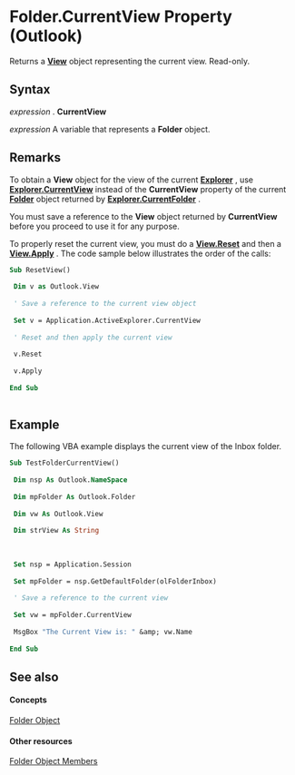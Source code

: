 
# Folder.CurrentView Property (Outlook)

Returns a  **[View](41c8d149-9912-1685-4c8b-3c849cc6f1ed.md)** object representing the current view. Read-only.


## Syntax

 _expression_ . **CurrentView**

 _expression_ A variable that represents a **Folder** object.


## Remarks

To obtain a  **View** object for the view of the current **[Explorer](026591e5-049f-503a-4166-34e6dbc225fb.md)** , use **[Explorer.CurrentView](177e6387-9ccb-cb71-bbe5-332c25485848.md)** instead of the **CurrentView** property of the current **[Folder](3cf6cda8-6d70-666e-2643-9d9c5b9cacfc.md)** object returned by **[Explorer.CurrentFolder](75e7f120-28df-0c3b-ec05-bd880621141b.md)** .

You must save a reference to the  **View** object returned by **CurrentView** before you proceed to use it for any purpose.

To properly reset the current view, you must do a  **[View.Reset](fb909688-309d-0a70-0b67-0f1793f6a27d.md)** and then a **[View.Apply](b121d1ce-24b7-4ace-8369-42e5c7becd0a.md)** . The code sample below illustrates the order of the calls:




```vb
Sub ResetView() 
 
 Dim v as Outlook.View 
 
 ' Save a reference to the current view object 
 
 Set v = Application.ActiveExplorer.CurrentView 
 
 ' Reset and then apply the current view 
 
 v.Reset 
 
 v.Apply 
 
End Sub 
 

```


## Example

The following VBA example displays the current view of the Inbox folder.


```vb
Sub TestFolderCurrentView() 
 
 Dim nsp As Outlook.NameSpace 
 
 Dim mpFolder As Outlook.Folder 
 
 Dim vw As Outlook.View 
 
 Dim strView As String 
 
 
 
 Set nsp = Application.Session 
 
 Set mpFolder = nsp.GetDefaultFolder(olFolderInbox) 
 
 ' Save a reference to the current view 
 
 Set vw = mpFolder.CurrentView 
 
 MsgBox "The Current View is: " &amp; vw.Name 
 
End Sub
```


## See also


#### Concepts


[Folder Object](3cf6cda8-6d70-666e-2643-9d9c5b9cacfc.md)
#### Other resources


[Folder Object Members](788acd42-377a-1803-7713-50e45086e2d1.md)
